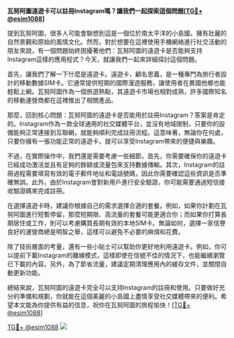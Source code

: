 **瓦努阿圖遠遊卡可以註冊Instagram嗎？讓我們一起探索這個問題[[TG💪+ @esim1088](https://t.me/s/esim1088)]**

提到瓦努阿圖，很多人可能會聯想到這是一個位於南太平洋的小島國，擁有壯麗的自然景觀和原始的風情文化。然而，對於想要在這裡使用手機網絡進行社交活動的朋友來說，有一個問題始終困擾著他們：瓦努阿圖的遠遊卡是否能夠支持Instagram這樣的應用程式？今天，就讓我們一起來詳細探討這個問題。

首先，讓我們了解一下什麼是遠遊卡。遠遊卡，顧名思義，是一種專門為旅行者設計的移動數據SIM卡。它通常提供短期的國際漫遊服務，讓使用者在異國他鄉也能輕鬆上網。瓦努阿圖作為一個旅遊熱點，其遠遊卡市場也相對成熟，許多國際知名的移動運營商都在這裡推出了相關產品。

那麼，回到核心問題：瓦努阿圖的遠遊卡是否能用於註冊Instagram？答案是肯定的。Instagram作為一款全球通用的社交媒體平台，並沒有地域限制，只要你的設備能夠正常連接到互聯網，就能夠順利完成註冊流程。這意味著，無論你在何處，只要你擁有一張功能正常的遠遊卡，就可以享受Instagram帶來的便捷與樂趣。

不過，在實際操作中，我們還是需要考慮一些細節。首先，你需要確保你的遠遊卡已經成功激活並且有足夠的餘額或流量包來支持數據傳輸。其次，Instagram的註冊過程需要填寫有效的電子郵件地址和電話號碼，因此你需要確認這些資訊是否準確無誤。此外，由於Instagram會對新用戶進行安全驗證，你可能需要通過短信接收驗證碼來完成註冊。

在選擇遠遊卡時，建議你根據自己的需求選擇合適的套餐。例如，如果你計劃在瓦努阿圖進行短暫停留，那麼短期限、高流量的套餐可能更適合你；而如果你打算長期居住或工作，則可以考慮購買長期有效的本地SIM卡。無論如何，選擇一家信譽良好的運營商總是明智之舉，這樣可以避免不必要的麻煩和花費。

除了技術層面的考量，還有一些小貼士可以幫助你更好地利用遠遊卡。例如，你可以提前下載Instagram的離線模式，這樣即使在信號不佳的情況下，也能繼續瀏覽已下載的內容。另外，為了節省流量，建議定期清理應用內的緩存文件，並關閉自動更新功能。

總結來說，瓦努阿圖的遠遊卡完全可以支持Instagram的註冊和使用。只要做好充分的準備和規劃，你就能在這個美麗的小島國上盡情享受社交媒體帶來的便利。希望本文能為你提供有益的信息，祝你在瓦努阿圖的旅程愉快！[[TG💪+ @esim1088](https://t.me/s/esim1088)]

[TG💪+ @esim1088](https://t.me/s/esim1088) ![](https://i.postimg.cc/4NQfJmqS/Snipaste-2025-05-13-00-14-12.png)